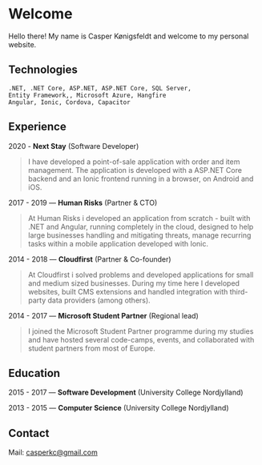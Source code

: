 # Welcome

Hello there! My name is Casper Kønigsfeldt and welcome to my personal website.

## Technologies
```
.NET, .NET Core, ASP.NET, ASP.NET Core, SQL Server,
Entity Framework,, Microsoft Azure, Hangfire
Angular, Ionic, Cordova, Capacitor
```

## Experience

2020 - **Next Stay** (Software Developer)

> I have developed a point-of-sale application with order and item management. The application is developed with a ASP.NET Core backend and an Ionic frontend running in a browser, on Android and iOS.

2017 - 2019 — **Human Risks** (Partner & CTO)
 
> At Human Risks i developed an application from scratch - built with .NET and Angular, running completely in the cloud, designed to help large businesses handling and mitigating threats, manage recurring tasks within a mobile application developed with Ionic.

2014 - 2018 — **Cloudfirst** (Partner & Co-founder)

> At Cloudfirst i solved problems and developed applications for small and medium sized businesses. During my time here I developed websites, built CMS extensions and handled integration with third-party data providers (among others).

2014 - 2017 — **Microsoft Student Partner** (Regional lead)

> I joined the Microsoft Student Partner programme during my studies and have hosted several code-camps, events, and collaborated with student partners from most of Europe.

## Education

2015 - 2017 — **Software Development** (University College Nordjylland)

2013 - 2015 — **Computer Science** (University College Nordjylland)

## Contact

Mail: casperkc@gmail.com
